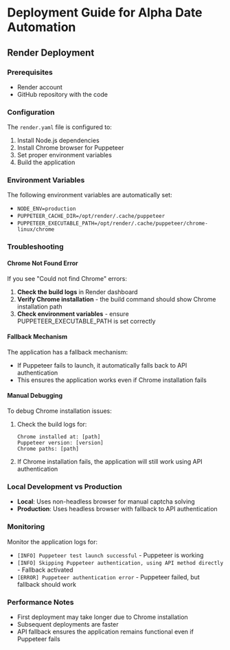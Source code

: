 # Deployment Guide for Alpha Date Automation

## Render Deployment

### Prerequisites
- Render account
- GitHub repository with the code

### Configuration

The `render.yaml` file is configured to:
1. Install Node.js dependencies
2. Install Chrome browser for Puppeteer
3. Set proper environment variables
4. Build the application

### Environment Variables

The following environment variables are automatically set:
- `NODE_ENV=production`
- `PUPPETEER_CACHE_DIR=/opt/render/.cache/puppeteer`
- `PUPPETEER_EXECUTABLE_PATH=/opt/render/.cache/puppeteer/chrome-linux/chrome`

### Troubleshooting

#### Chrome Not Found Error
If you see "Could not find Chrome" errors:

1. **Check the build logs** in Render dashboard
2. **Verify Chrome installation** - the build command should show Chrome installation path
3. **Check environment variables** - ensure PUPPETEER_EXECUTABLE_PATH is set correctly

#### Fallback Mechanism
The application has a fallback mechanism:
- If Puppeteer fails to launch, it automatically falls back to API authentication
- This ensures the application works even if Chrome installation fails

#### Manual Debugging
To debug Chrome installation issues:

1. Check the build logs for:
   ```
   Chrome installed at: [path]
   Puppeteer version: [version]
   Chrome paths: [path]
   ```

2. If Chrome installation fails, the application will still work using API authentication

### Local Development vs Production

- **Local**: Uses non-headless browser for manual captcha solving
- **Production**: Uses headless browser with fallback to API authentication

### Monitoring

Monitor the application logs for:
- `[INFO] Puppeteer test launch successful` - Puppeteer is working
- `[INFO] Skipping Puppeteer authentication, using API method directly` - Fallback activated
- `[ERROR] Puppeteer authentication error` - Puppeteer failed, but fallback should work

### Performance Notes

- First deployment may take longer due to Chrome installation
- Subsequent deployments are faster
- API fallback ensures the application remains functional even if Puppeteer fails
